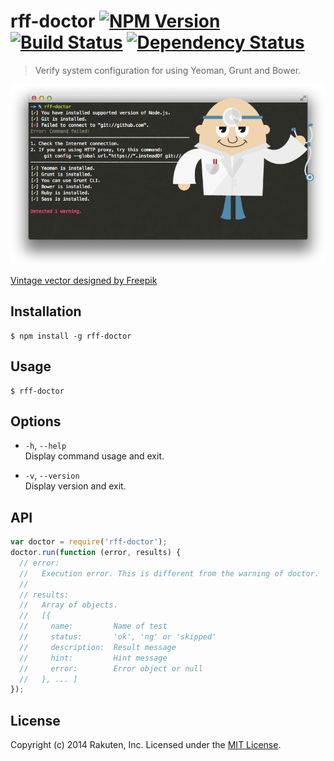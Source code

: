 # rff-doctor [![NPM Version][npm-image]][npm-url] [![Build Status][travis-image]][travis-url] [![Dependency Status][deps-image]][deps-url]

> Verify system configuration for using Yeoman, Grunt and Bower.

![rff-doctor](resources/rff-doctor.png)

<a href="http://www.freepik.com/free-photos-vectors/vintage" target="_blank">Vintage vector designed by Freepik</a>

## Installation
```shell
$ npm install -g rff-doctor
```

## Usage
```shell
$ rff-doctor
```

## Options
* `-h`, `--help`  
  Display command usage and exit.

* `-v`, `--version`  
  Display version and exit.

## API
```javascript
var doctor = require('rff-doctor');
doctor.run(function (error, results) {
  // error:
  //   Execution error. This is different from the warning of doctor.
  //
  // results:
  //   Array of objects.
  //   [{
  //     name:         Name of test
  //     status:       'ok', 'ng' or 'skipped'
  //     description:  Result message
  //     hint:         Hint message
  //     error:        Error object or null
  //   }, ... ]
});
```

## License
Copyright (c) 2014 Rakuten, Inc. Licensed under the [MIT License](LICENSE).

[npm-image]: https://img.shields.io/npm/v/rff-doctor.svg?style=flat
[npm-url]: https://www.npmjs.org/package/rff-doctor
[travis-image]: https://img.shields.io/travis/rakuten-frontend/rff-doctor/master.svg?style=flat
[travis-url]: https://travis-ci.org/rakuten-frontend/rff-doctor
[deps-image]: http://img.shields.io/david/rakuten-frontend/rff-doctor.svg?style=flat
[deps-url]: https://david-dm.org/rakuten-frontend/rff-doctor
